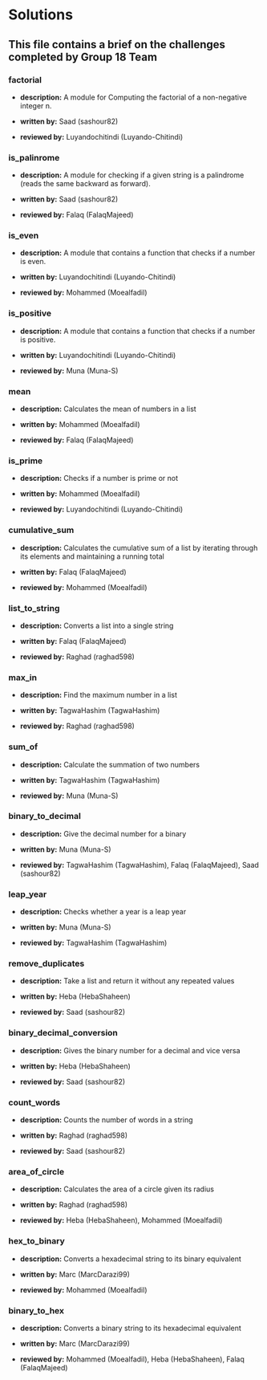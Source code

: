 # Solutions

## This file contains a brief on the challenges completed by Group 18 Team

### factorial

- **description:** A module for Computing the factorial of
  a non-negative integer n.

- **written by:** Saad (sashour82)
  
- **reviewed by:** Luyandochitindi (Luyando-Chitindi)

### is_palinrome

- **description:** A module for checking if a given string is
  a palindrome (reads the same backward as forward).

- **written by:** Saad (sashour82)
  
- **reviewed by:** Falaq (FalaqMajeed)

### is_even

- **description:** A module that contains a function that checks if a number is even.

- **written by:** Luyandochitindi (Luyando-Chitindi)

- **reviewed by:** Mohammed (Moealfadil)

### is_positive

- **description:** A module that contains a function that checks if a number is positive.

- **written by:** Luyandochitindi (Luyando-Chitindi)

- **reviewed by:** Muna (Muna-S)

### mean

- **description:** Calculates the mean of numbers in a list

- **written by:** Mohammed (Moealfadil)

- **reviewed by:** Falaq (FalaqMajeed)

### is_prime

- **description:** Checks if a number is prime or not
  
- **written by:** Mohammed (Moealfadil)
  
- **reviewed by:** Luyandochitindi (Luyando-Chitindi)

### cumulative_sum

- **description:** Calculates the cumulative sum of a list by iterating
  through its elements and maintaining a running total
  
- **written by:** Falaq (FalaqMajeed)
  
- **reviewed by:** Mohammed (Moealfadil)

### list_to_string

- **description:** Converts a list into a single string
  
- **written by:** Falaq (FalaqMajeed)
  
- **reviewed by:** Raghad (raghad598)

### max_in

- **description:** Find the maximum number in a list
  
- **written by:** TagwaHashim (TagwaHashim)
  
- **reviewed by:** Raghad (raghad598)

### sum_of

- **description:** Calculate the summation of two numbers
  
- **written by:** TagwaHashim (TagwaHashim)
  
- **reviewed by:** Muna (Muna-S)

### binary_to_decimal

- **description:** Give the decimal number for a binary
  
- **written by:** Muna (Muna-S)
  
- **reviewed by:** TagwaHashim (TagwaHashim), Falaq (FalaqMajeed), Saad (sashour82)

### leap_year

- **description:** Checks whether a year is a leap year
  
- **written by:** Muna (Muna-S)
  
- **reviewed by:** TagwaHashim (TagwaHashim)

### remove_duplicates

- **description:** Take a list and return it without any repeated values
  
- **written by:** Heba (HebaShaheen)
  
- **reviewed by:** Saad (sashour82)

### binary_decimal_conversion

- **description:** Gives the binary number for a decimal and vice versa
  
- **written by:** Heba (HebaShaheen)
  
- **reviewed by:** Saad (sashour82)

### count_words

- **description:** Counts the number of words in a string
  
- **written by:** Raghad (raghad598)
  
- **reviewed by:** Saad (sashour82)

### area_of_circle

- **description:** Calculates the area of a circle given its radius
  
- **written by:** Raghad (raghad598)
  
- **reviewed by:** Heba (HebaShaheen), Mohammed (Moealfadil)

### hex_to_binary

- **description:** Converts a hexadecimal string to its binary equivalent
  
- **written by:** Marc (MarcDarazi99)
  
- **reviewed by:** Mohammed (Moealfadil)

### binary_to_hex

- **description:** Converts a binary string to its hexadecimal equivalent
  
- **written by:** Marc (MarcDarazi99)
  
- **reviewed by:** Mohammed (Moealfadil), Heba (HebaShaheen), Falaq (FalaqMajeed)
